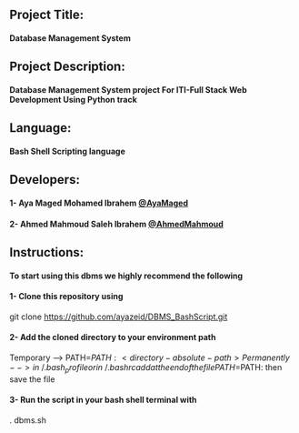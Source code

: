 ## Project Title:

#### Database Management System



## Project Description:

#### Database Management System project For ITI-Full Stack Web Development Using Python track

## Language:

#### Bash Shell Scripting language




## Developers:

#### 1- Aya Maged Mohamed Ibrahem [@AyaMaged](https://github.com/ayazeid)

#### 2- Ahmed Mahmoud Saleh Ibrahem [@AhmedMahmoud](https://github.com/ahmedsaleh1998)




## Instructions:

#### To start using this dbms we highly recommend the following

#### 1- Clone this repository using

git clone https://github.com/ayazeid/DBMS_BashScript.git

#### 2- Add the cloned directory to your environment path

Temporary --> PATH=$PATH:<directory-absolute-path>
Permanently --> in ~/.bash_profile or in ~/.bashrc 
add at the end of the file
PATH=$PATH:<directory-absolute-path>
then save the file

#### 3- Run the script in your bash shell terminal with

. dbms.sh
